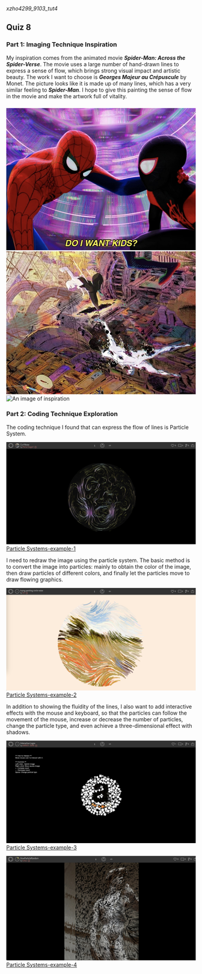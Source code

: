 ###
*xzho4299_9103_tut4*
## Quiz 8
### Part 1: Imaging Technique Inspiration
My inspiration comes from the animated movie ***Spider-Man: Across the Spider-Verse***. The movie uses a large number of hand-drawn lines to express a sense of flow, which brings strong visual impact and artistic beauty. The work I want to choose is ***Georges Majeur au Crépuscule*** by Monet. The picture looks like it is made up of many lines, which has a very similar feeling to ***Spider-Man***. I hope to give this painting the sense of flow in the movie and make the artwork full of vitality.
###

![An image of inspiration](assets/Spiderman-1.JPG)
![An image of inspiration](assets/Spiderman-2.JPG)
![An image of inspiration](assets/Spiderman-3.JPG)

### Part 2: Coding Technique Exploration
The coding technique I found that can express the flow of lines is Particle System. 

![An image of Particle Systems](assets/Particle_Systems.JPG)
[Particle Systems-example-1](https://openprocessing.org/sketch/2006924)


I need to redraw the image using the particle system. The basic method is to convert the image into particles: mainly to obtain the color of the image, then draw particles of different colors, and finally let the particles move to draw flowing graphics. 

![An image of Particle Systems](assets/trying_painting_circle_noise.JPG)
[Particle Systems-example-2](https://openprocessing.org/sketch/2013546)

 In addition to showing the fluidity of the lines, I also want to add interactive effects with the mouse and keyboard, so that the particles can follow the movement of the mouse, increase or decrease the number of particles, change the particle type, and even achieve a three-dimensional effect with shadows.

![An image of Particle Systems](assets/Interactive_Particle.JPG)
[Particle Systems-example-3](https://openprocessing.org/sketch/1984312)

![An image of Particle Systems](assets/GravParticleRandom.JPG)
[Particle Systems-example-4](https://openprocessing.org/sketch/1960926)